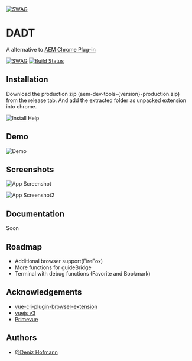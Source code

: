 [![SWAG](https://***REMOVED***/Hori4/NUyAfATa74.png/raw)](https://***REMOVED***/Hori4/ziwUSETe00.png/raw) 
# DADT

A alternative to [AEM Chrome Plug-in](https://chrome.google.com/webstore/detail/aem-chrome-plug-in/ejdcnikffjleeffpigekhccpepplaode?hl=de)


[![SWAG](https://img.shields.io/badge/100%25-SWAG-orange)](https://img.shields.io/badge/100%25-SWAG-orange) 
[![Build Status](https://***REMOVED***/api/badges/deniz/DADT/status.svg)](https://***REMOVED***/deniz/DADT)

## Installation

Download the production zip (aem-dev-tools-{version}-production.zip) from the release tab. And add the extracted folder as unpacked extension into chrome.

![Install Help](https://***REMOVED***/Hori4/VAsibeyI32.gif/raw)

    
## Demo

![Demo](https://***REMOVED***/Hori4/taluYIWU06.gif/raw)
## Screenshots

![App Screenshot](https://***REMOVED***/Hori4/NiMUkiPa55.png/raw)

![App Screenshot2](https://***REMOVED***/Hori4/qeWUNEYo21.png/raw)
  
## Documentation
Soon  

## Roadmap

- Additional browser support(FireFox)
- More functions for guideBridge
- Terminal with debug functions (Favorite and Bookmark)

  
## Acknowledgements

 - [vue-cli-plugin-browser-extension](https://github.com/adambullmer/vue-cli-plugin-browser-extension)
 - [vuejs v3](https://v3.vuejs.org/)
 - [Primevue](https://www.primefaces.org/primevue/)

  
## Authors

- [@Deniz Hofmann](https://git.legendary-drop.de/root)

  